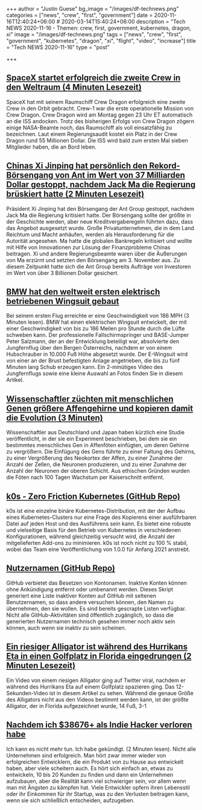 +++
author = "Justin Guese"
bg_image = "/images/df-technews.png"
categories = ["news", "crew", "first", "government"]
date = 2020-11-16T12:40:24+06:00 # 2020-03-14T15:40:24+06:00
description = "Tech NEWS 2020-11-16 - Themen: crew, first, government, kubernetes, dragon, xi"
image = "/images/df-technews.png"
tags = ["news", "crew", "first", "government", "kubernetes", "dragon", "xi", "flight", "video", "increase"]
title = "Tech NEWS 2020-11-16"
type = "post"

+++

## [SpaceX startet erfolgreich die zweite Crew in den Weltraum (4 Minuten Lesezeit)](https://www.theverge.com/2020/11/15/21565237/spacex-crew-1-dragon-launch-success-falcon-9-nasa/1/01000175d0bfc900-f738ffbf-164e-4486-be59-4c5efaa5de8b-000000/VnYQ1EuuLr4kRhKwxcPbgwKl4fv83k3R3k2c5U79fBk=167)

 SpaceX hat mit seinem Raumschiff Crew Dragon erfolgreich eine zweite Crew in den Orbit gebracht. Crew-1 war die erste operationelle Mission von Crew Dragon. Crew Dragon wird am Montag gegen 23 Uhr ET automatisch an die ISS andocken. Trotz des bisherigen Erfolgs von Crew Dragon zögern einige NASA-Beamte noch, das Raumschiff als voll einsatzfähig zu bezeichnen. Laut einem Regierungsaudit kostet ein Platz in der Crew Dragon rund 55 Millionen Dollar. Die ISS wird bald zum ersten Mal sieben Mitglieder haben, die an Bord leben.

## [Chinas Xi Jinping hat persönlich den Rekord-Börsengang von Ant im Wert von 37 Milliarden Dollar gestoppt, nachdem Jack Ma die Regierung brüskiert hatte (2 Minuten Lesezeit)](https://markets.businessinsider.com/news/stocks/ant-group-ipo-personally-halted-china-xi-jinping-jack-wsj-2020-11-1029800224/1/01000175d0bfc900-f738ffbf-164e-4486-be59-4c5efaa5de8b-000000/Yd6zTIu3MK67mA3mNxIGoYU2MDIp-CiSA92urUl6ICY=167)

 Präsident Xi Jinping hat den Börsengang der Ant Group gestoppt, nachdem Jack Ma die Regierung kritisiert hatte. Der Börsengang sollte der größte in der Geschichte werden, aber neue Kreditvergaberegeln führten dazu, dass das Angebot ausgesetzt wurde. Große Privatunternehmen, die in dem Land Reichtum und Macht anhäufen, werden als Herausforderung für die Autorität angesehen. Ma hatte die globalen Bankregeln kritisiert und wollte mit Hilfe von Innovationen zur Lösung der Finanzprobleme Chinas beitragen. Xi und andere Regierungsbeamte waren über die Äußerungen von Ma erzürnt und setzten den Börsengang am 3. November aus. Zu diesem Zeitpunkt hatte sich die Ant Group bereits Aufträge von Investoren im Wert von über 3 Billionen Dollar gesichert.

## [BMW hat den weltweit ersten elektrisch betriebenen Wingsuit gebaut](https://robbreport.com/motors/aviation/bmw-electrified-wingsuit-maiden-flight-1234580128//1/01000175d0bfc900-f738ffbf-164e-4486-be59-4c5efaa5de8b-000000/6P3xI13fKhLRbq3Webobr2_DQdlZxGva11eBIWV71GI=167)

 Bei seinem ersten Flug erreichte er eine Geschwindigkeit von 186 MPH (3 Minuten lesen). BMW hat einen elektrischen Wingsuit entwickelt, der mit einer Geschwindigkeit von bis zu 186 Meilen pro Stunde durch die Lüfte schweben kann. Der professionelle Fallschirmspringer und BASE-Jumper Peter Salzmann, der an der Entwicklung beteiligt war, absolvierte den Jungfernflug über den Bergen Österreichs, nachdem er von einem Hubschrauber in 10.000 Fuß Höhe abgesetzt wurde. Der E-Wingsuit wird von einer an der Brust befestigten Anlage angetrieben, die bis zu fünf Minuten lang Schub erzeugen kann. Ein 2-minütiges Video des Jungfernflugs sowie eine kleine Auswahl an Fotos finden Sie in diesem Artikel.

## [Wissenschaftler züchten mit menschlichen Genen größere Affengehirne und kopieren damit die Evolution (3 Minuten)](https://interestingengineering.com/scientists-grow-bigger-monkey-brains-using-human-genes-replicating-evolution/1/01000175d0bfc900-f738ffbf-164e-4486-be59-4c5efaa5de8b-000000/9_s7pr109r0lQnn9mZIB_XqaDNjRhmmmK2OttQu_Th0=167)

 Wissenschaftler aus Deutschland und Japan haben kürzlich eine Studie veröffentlicht, in der sie ein Experiment beschrieben, bei dem sie ein bestimmtes menschliches Gen in Affenföten einfügten, um deren Gehirne zu vergrößern. Die Einfügung des Gens führte zu einer Faltung des Gehirns, zu einer Vergrößerung des Neokortex der Affen, zu einer Zunahme der Anzahl der Zellen, die Neuronen produzieren, und zu einer Zunahme der Anzahl der Neuronen der oberen Schicht. Aus ethischen Gründen wurden die Föten nach 100 Tagen Wachstum per Kaiserschnitt entfernt.

## [k0s - Zero Friction Kubernetes (GitHub Repo)](https://github.com/k0sproject/k0s/1/01000175d0bfc900-f738ffbf-164e-4486-be59-4c5efaa5de8b-000000/LsGoRQ6vQq3O7vGsQ4TeFQgrFfR5paTrbJ11cYKAYi0=167)

 k0s ist eine einzelne binäre Kubernetes-Distribution, mit der der Aufbau eines Kubernetes-Clusters nur eine Frage des Kopierens einer ausführbaren Datei auf jeden Host und des Ausführens sein kann. Es bietet eine robuste und vielseitige Basis für den Betrieb von Kubernetes in verschiedenen Konfigurationen, während gleichzeitig versucht wird, die Anzahl der mitgelieferten Add-ons zu minimieren. k0s ist noch nicht zu 100 % stabil, wobei das Team eine Veröffentlichung von 1.0.0 für Anfang 2021 anstrebt.

## [Nutzernamen (GitHub Repo)](https://github.com/terror/usernames/1/01000175d0bfc900-f738ffbf-164e-4486-be59-4c5efaa5de8b-000000/UKVB39SDwXLNIka7K0DDTgW7l35BVk9L6LxNYiQdx7c=167)

 GitHub verbietet das Besetzen von Kontonamen. Inaktive Konten können ohne Ankündigung entfernt oder umbenannt werden. Dieses Skript generiert eine Liste inaktiver Konten auf GitHub mit seltenen Benutzernamen, so dass andere versuchen können, den Namen zu übernehmen, den sie wollen. Es sind bereits gescrapte Listen verfügbar. Nicht alle GitHub-Aktivitäten sind öffentlich zugänglich, so dass die generierten Nutzernamen technisch gesehen immer noch aktiv sein können, auch wenn sie inaktiv zu sein scheinen.

## [Ein riesiger Alligator ist während des Hurrikans Eta in einen Golfplatz in Florida eingedrungen (2 Minuten Lesezeit)](https://www.vice.com/en/article/y3gvzm/a-giant-gator-invaded-a-florida-golf-course-during-hurricane-eta/1/01000175d0bfc900-f738ffbf-164e-4486-be59-4c5efaa5de8b-000000/UIOXoWWBEw8ZIrOJJ3MYECDS2hiuhuitZCVe4TtClWY=167)

 Ein Video von einem riesigen Alligator ging auf Twitter viral, nachdem er während des Hurrikans Eta auf einem Golfplatz spazieren ging. Das 12-Sekunden-Video ist in diesem Artikel zu sehen. Während die genaue Größe des Alligators nicht aus den Videos bestimmt werden kann, ist der größte Alligator, der in Florida aufgezeichnet wurde, 14 Fuß, 3-1

## [Nachdem ich $38676+ als Indie Hacker verloren habe](https://www.indiehackers.com/post/after-losing-38676-as-an-indie-hacker-i-cant-do-it-anymore-i-quit-8673223598/1/01000175d0bfc900-f738ffbf-164e-4486-be59-4c5efaa5de8b-000000/UBryC42BxnRIqghinlnhnPFds9iMgPvVaAwKpsB2BpA=167)

 Ich kann es nicht mehr tun. Ich habe gekündigt. (2 Minuten lesen). Nicht alle Unternehmen sind erfolgreich. Man hört zwar immer wieder von erfolgreichen Entwicklern, die ein Produkt von zu Hause aus entwickelt haben, aber viele scheitern auch. Es hört sich einfach an, etwas zu entwickeln, 10 bis 20 Kunden zu finden und dann ein Unternehmen aufzubauen, aber die Realität kann viel schwieriger sein, vor allem wenn man mit Ängsten zu kämpfen hat. Viele Entwickler opfern ihren Lebensstil oder ihr Einkommen für ihr Startup, was zu den Verlusten beitragen kann, wenn sie sich schließlich entscheiden, aufzugeben.

